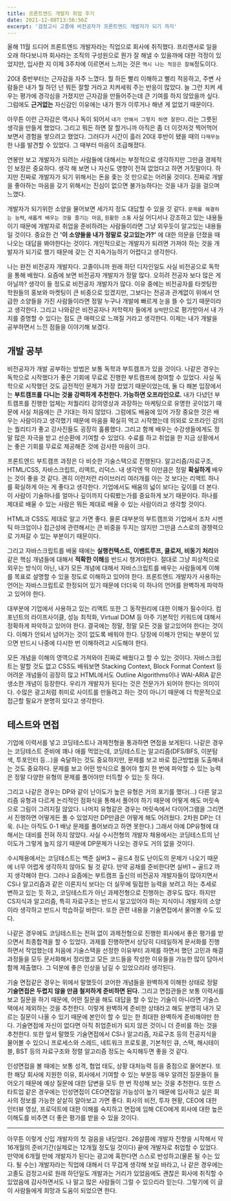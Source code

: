 ```yaml
---
title: 프론트엔드 개발자 취업 후기
date: 2021-12-08T13:56:56Z
excerpt: '검정고시 고졸에 비전공자가 프론트엔드 개발자가 되기 까지'
---
```


올해 11월 드디어 프론트엔드 개발자라는 직업으로 회사에 취직했다. 프리랜서로 일을 오래 하다보니까 회사라는 조직의 구성원으로 뭔가 잘 해낼 수 있을까에 대한 걱정이 있었지만, 입사한 지 이제 3주차에 이르면서 느끼는 것은 `역시 나는 적응은 잘해`정도이다.

20대 중반부터는 근자감을 자주 느꼈다. 뭘 하든 빨리 이해하고 빨리 적응하고, 주변 사람들은 내가 뭘 하던 넌 뭐든 잘할 거라고 치켜세워 주는 반응이 많았다. 늘 그런 치켜 세우는 평가에 경각심을 가졌지만 근자감을 만들어주는데 큰 기여를 하지 않았을까 싶다. 그럼에도 **근거없는** 자신감인 이유에는 내가 뭔가 이루거나 해낸 게 없었기 때문이다.

아무튼 이런 근자감은 역시나 독이 되어서 `내가 안해서 그렇지 하면 잘한다.`라는 그릇된 생각을 만들게 했었다. 그리고 뭐든 하면 잘 할거니까 아직은 좀 더 이것저것 찍어먹어 보면서 경험을 쌓으려고 했었다. 그러다가 시간이 흘러 20대 후반이 됐을 때의 `다재무능`한 나를 발견할 수 있었다. 그 때부터 마음이 조급해졌다.

연봉만 보고 개발자가 되려는 사람들에 대해서는 부정적으로 생각하지만 그만큼 경제적인 보장은 중요하다. 생각 해 보면 나 자신도 영향이 전혀 없었다고 하면 거짓말이다. 하지만 진짜로 개발자가 되기 위해서는 돈을 좇는 것 만으로는 어려울 것이다. 진짜로 개발을 좋아하는 마음을 갖기 위해서는 진심이 없으면 불가능하다는 것을 내가 길을 걸으며 느꼈다.

개발자가 되기위한 소양을 물어보면 세가지 정도 대답할 수 있을 것 같다. `문제를 해결하는 능력`, `새롭게 배우는 것을 즐기는 마음`, `원활한 소통` 사실 어디서나 강조하고 있는 내용들이기 때문에 개발자로 취업을 준비하려는 사람들이라면 그냥 외우듯이 알고있는 내용들일 것이다. 중요한 건 **'이 소양들을 내가 정말로 갖고있는가?'** 에 대한 의문을 던졌을 때 나오는 대답을 봐야한다는 것이다. 개인적으로는 개발자가 되려면 가져야 하는 것을 개발자가 되기로 했기 때문에 갖는 건 지속가능하기 어렵다고 생각한다.

나는 완전 비전공자 개발자다. 고졸이니까 원래 하던 디자인일도 사실 비전공으로 독학을 통해 배웠다. 요즘에 보면 비전공자 개발자가 정말 많다. 오히려 전공자 보다 많은 게 아닐까? 생각이 들 정도로 비전공자 개발자가 많다. 이유 중에는 비전공자를 타겟팅한 학원들의 홍보와 마켓팅이 큰 비중으로 있겠지만, 그보다는 전공과 관계없이 위에서 언급한 소양들을 가진 사람들이라면 정말 누구나 개발에 빠르게 눈을 뜰 수 있기 때문이라고 생각한다. 그리고 나와같은 비전공자나 저학력자 들에게 `실력`만으로 평가받아서 내 가치를 증명할 수 있다는 점도 큰 매력으로 느껴질 거라고 생각한다. 이제는 내가 개발을 공부하면서 느낀 점들을 이야기해 보겠다.

## 개발 공부

비전공자가 개발 공부하는 방법은 보통 독학과 부트캠프가 있을 것이다. 나같은 경우는 독학으로 시작했다가 좋은 기회에 무료로 진행한 부트캠프에 참여할 수 있었다. 사실 독학으로 시작했던 것도 금전적인 문제가 가장 컸었기 때문이었는데, 둘 다 해본 입장에서는 **부트캠프를 다니는 것을 강력하게 추천한다. 가능하면 오프라인으로.** 내가 다녔던 부트캠프를 진행한 업체는 저퀄리티 강의영상과 과장하는 마케팅으로 유명한 곳이었기 때문에 사실 처음에는 큰 기대는 하지 않았다. 그럼에도 배움에 있어 가장 중요한 것은 배우는 사람이라고 생각했기 때문에 마음을 확실히 먹고 시작했는데 의외로 오프라인 강의는 퀄리티가 좋고 강사진들도 굉장히 훌륭했다. 그리고 함께 배우는 수강생들에게도 정말 많은 자극을 받고 선순환에 기여할 수 있었다. 수료를 하고 취업을 한 지금 상황에서는 좋은 기회를 무료로 제공해준 것에 감사한 마음이 크다.

프론트엔드 부트캠프 과정은 다 비슷한 기술스택으로 진행된다. 알고리즘/자료구조, HTML/CSS, 자바스크립트, 리액트, 리덕스. 내 생각엔 딱 이만큼은 정말 **확실하게** 배우는 것이 좋을 것 같다. 괜히 이런저런 라이브러리 여러개를 아는 것 보다는 리액트 하나를 확실하게 아는 게 좋다고 생각한다. 기업에서도 배움의 넓이 보다는 깊이를 더 본다. 이 사람이 기술하나를 얼마나 깊이까지 다뤄봤는가를 중요하게 보기 때문이다. 하나를 제대로 배울 수 있는 사람은 뭐든 제대로 배울 수 있는 사람이라고 생각할 것이다.

HTML과 CSS도 제대로 알고 가면 좋다. 물론 대부분의 부트캠프와 기업에서 조차 시멘틱 마크업이나 접근성에 관련해서는 큰 비중을 두지는 않지만 그만큼 스스로의 경쟁력으로 가져갈 수 있는 부분이기 때문이다.

그리고 자바스크립트를 배울 때에는 **실행컨텍스트, 이벤트루프, 클로저, 비동기 처리**와 같은 핵심 개념들에 대해서 **적확한 이해**를 반드시 챙겨야한다. 절대로 그냥 피상적으로 외우는 방식이 아닌, 내가 모든 개념에 대해서 자바스크립트를 배우는 사람들에게 이해를 목표로 설명할 수 있을 정도로 이해하고 있어야 한다. 프론트엔드 개발자가 사용하는 언어는 자바스크립트로 한정되어 있기 때문에 더더욱 이 하나의 언어를 완벽하게 파악하고 있어야 한다.

대부분에 기업에서 사용하고 있는 리액트 또한 그 동작원리에 대한 이해가 필수이다. 컴포넌트의 라이프사이클, 성능 최적화, Virtual DOM 등 아주 기본적인 키워드에 대해서 정확하게 파악하고 있어야 한다. 결국에는 정말, 정말 모든 것을 알고있어야 한다는 것이다. 이해가 안되서 넘어가는 것이 없도록 배워야 한다. 당장에 이해가 안되는 부분이 있으면 반드시 나중에 다시한 번 이해하려고 시도해야 한다.

모든 개념을 이해의 영역으로 가져와야 진짜로 배웠다고 할 수 있는 것이다. 자바스크립트는 말할 것도 없고 CSS도 배워보면 Stacking Context, Block Format Context 등 어려운 개념들이 굉장히 많고 HTML에서도 Outline Algorithms이나 WAI-ARIA 같은 생소한 개념이 등장한다. 우리가 개발자가 된다는 것은 전문가가 되어야 한다는 의미이다. 수많은 광고처럼 취미로 사이트를 만들려고 하는 것이 아니기 때문에 더 학문적으로 접근할 필요가 분명히 있다고 생각한다.

## 테스트와 면접

기업에 이력서를 넣고 코딩테스트나 과제전형을 통과하면 면접을 보게된다. 나같은 경우는 코딩테스트 준비에 꽤나 애를 먹었는데, 코딩테스트는 알고리즘(DFS/BFS, 이분탐색, 투포인터 등...)을 숙달하는 것도 중요하지만, 문제를 보고 바로 접근방법을 도출해내는 것도 중요하다. 문제를 보고 어떤 방식으로 풀어야 할지 한 번에 파악할 수 있는 능력은 정말 다양한 유형의 문제를 풀어야만 터득할 수 있는 듯 하다.

그리고 나같은 경우는 DP와 같이 난이도가 높은 유형은 거의 포기를 했다(...) 다른 알고리즘 유형과 다르게 논리적인 점화식을 통해서 풀어야 하기 때문에 어떻게 해도 머릿속으로 그림이 그려지질 않았다. 나머지 유형같은 경우는 머릿속에서 다이어그램을 그리면서 진행하면 어떻게든 풀 수 있었지만 DP만큼은 어떻게 해도 어려웠다. 2차원 DP는 더욱. (나는 아직도 0-1 배낭 문제를 풀어보라고 하면 못한다.) 그래서 아예 DP유형에 대해서는 대비를 전혀 하지 않았다. 사실 수시전형의 개발자 채용에서는 코딩테스트의 난이도가 그렇게 높지 않기 때문에 DP문제가 나오는 경우도 거의 없을 것이다.

수시채용에서는 코딩테스트는 백준 실버3 ~ 골드4 정도 난이도의 문제가 나오기 때문에 너무 어렵게 생각하지 않아도 될 것 같다. 만약 공채를 준비한다면 실버1 ~ 골드2 까지 생각해야 한다. 그러나 요즘에는 부트캠프 출신의 비전공자 개발자들이 많아지면서 CS나 알고리즘과 같은 이론지식 보다는 더 실무에 밀접한 능력을 보려고 하는 추세로 변하고 있는 듯 하고, 코딩테스트가 아닌 과제전형으로 진행하는 경우도 많다. 하지만 CS지식과 알고리즘, 특히 자료구조는 반드시 알고있어야 하는 지식이니 개발자의 소양이라 생각하고 반드시 학습하길 바란다. 또한 관련 내용을 기술면접에서 물어볼 수도 있다.

나같은 경우에도 코딩테스트는 전혀 없이 과제전형으로 진행한 회사에서 좋은 평가를 받으면서 최종합격을 할 수 있었다. 과제를 진행하면서 상당히 디테일하게 문서화를 진행하면서 작업했는데 처음에 기술스택을 선정한 이유부터 과제를 하면서 했던 고민과 해결 과정들을 모두 문서화해서 정리했고 모든 코드들을 작성한 이유들을 가능한 많이 담아서 함께 제출했다. 그 덕분에 좋은 인상을 남길 수 있었으리라 생각된다.

기술 면접같은 경우는 위에서 말했듯이 코어한 개념들을 완벽하게 이해한 상태로 정말 **기술면접은 두렵지 않을 만큼 철저하게 준비하면 된다.** 그리고 면접관들은 보통 이력서를 보고 질문을 하기 때문에, 어떤 질문을 해도 대답을 할 수 있는 기술이 아니라면 기술스택에서 제외하는 것을 추천한다. 이렇게 완벽하게 준비한 상태라고 해도 분명히 내가 모르는 질문이 나올 수 있기 때문에 본인이 할 수 있는 한 최대한 완벽하게 준비해야만 한다. 기술면접에 자신이 없다면 아직 취업준비가 되지 않은 것이니 더 준비를 하는 것을 추천한다. 또한 앞서 말했듯 기술면접에서 CS나 알고리즘, 자료구조 등의 전공지식을 물어볼 수 있으니 프로세스와 스레드, 네트워크 프로토콜, 기본적인 큐, 스택, 해시테이블, BST 등의 자료구조와 정렬 알고리즘 정도는 숙지해두면 좋을 것 같다.

인성면접을 볼 때에는 보통 성격, 협업 태도, 상황 대처능력 등을 중점으로 물어본다. 또한 해당 회사에 지원한 이유, 회사에서 기여할 수 있는 부분등 매우 알려진 질문들이 들어오기 때문에 예상 질문에 대한 답변을 모두 한 번 작성해 보는 것을 추천한다. 또한 스타트업 같은 경우에는 인성면접이 CEO면접일 가능성이 높기 때문에 입사하고 싶은 회사의 정보를 가능한 샅샅히 알아보고 가면 좋다. 회사의 비전, 투자 현황, CEO에 대한 인터뷰 영상, 프로덕트에 대한 이해를 숙지하고 면접에 임해 CEO에게 회사에 대한 높은 이해도를 비추면 더 좋은 평가를 받을 수 있을 것이다.

<!-- 만약 신입의 경우에는 면접 말미에 희망연봉을 물어볼 수 있다. 보통 회사에는 신입들의 정해진 연봉 테이블이 있기 때문에 높게 불러도 맞춰주는 경우는 드물다. 하지만 낮게 부른다면 낮게 부른 연봉에 맞출 수 있기 때문에 가능하면 대답을 피하거나 회사 내규를 따르겠다고 말하는 것이 좋다. 아니면 차라리 정말 크게 불러보던가... 나 같은 경우는 최소 얼마를 받고 싶다고 말했다가 오퍼가 내가 부른 최소치로 들어와서 일주일 내내 찝찝했던 경험이 있다. 해당 오퍼가 나한테 맞춰진건지, 아니면 내규보다 적게 들어온건지 알 방법이 없었기 때문이다. 괜히 입방정 잘못 떨었다는 생각에 자책을 하다가 이미 엎질러진 물이고 개발자라면 실력으로 연봉은 얼마든지 높일 수 있기 때문에 얼른 받아들였다. -->

---

아무튼 이렇게 신입 개발자의 첫 걸음을 내딛었다. 26살쯤에 개발자 전향을 시작해서 약 16개월의 준비기간(실제로는 12개월 정도일 것이다) 끝에 개발자로 취업할 수 있었다. 만약에 6개월 만에 개발자가 된다는 광고에 혹한다면 스스로 반성하고(물론 될 수는 있다. 될 수는) 개발자라는 직업에 대해서 더 무겁게 생각해 보길 바라고, 나 같은 경우에는 고졸도 검정고시로 원래 하던일도 개발과는 거리가 있었음에도 괜찮은 회사에 취직할 수 있었음에 감사하면서도 나 말고 많은 사람들이 그럴 수 있으리라 믿는다. 그렇기에 이 글이 사람들에게 희망과 도움이 되었으면 한다.
